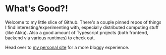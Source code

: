 # What's Good?!

Welcome to my little slice of Github. There's a couple pinned repos of things I find interesting/experimenting with, especially distributed computing stuff (like Akka). Also a good amount of Typescript projects (both frontend, backend via various runtimes) to check out.

Head over to [my personal site](https://halfmatthalfcat.com) for a more bloggy experience.
